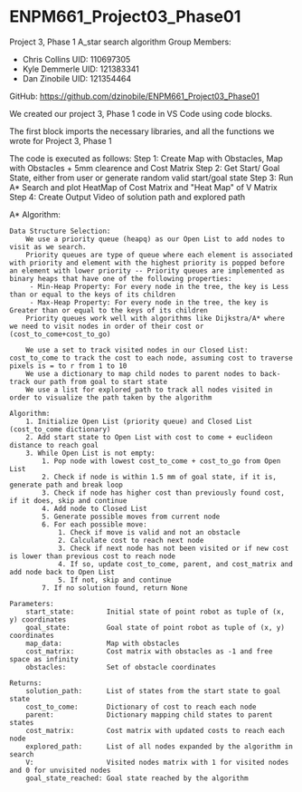 # ENPM661_Project03_Phase01

Project 3, Phase 1 A_star search algorithm
Group Members:
 - Chris Collins   UID: 110697305
 - Kyle Demmerle   UID: 121383341
 - Dan Zinobile    UID: 121354464


GitHub: https://github.com/dzinobile/ENPM661_Project03_Phase01

We created our project 3, Phase 1 code in VS Code using code blocks. 

The first block imports the necessary libraries, and all the functions we wrote for Project 3, Phase 1


The code is executed as follows:
    Step 1: Create Map with Obstacles, Map with Obstacles + 5mm clearence and Cost Matrix
    Step 2: Get Start/ Goal State, either from user or generate random valid start/goal state
    Step 3: Run A* Search and plot HeatMap of Cost Matrix and "Heat Map" of V Matrix
    Step 4: Create Output Video of solution path and explored path


A* Algorithm:

    Data Structure Selection:
        We use a priority queue (heapq) as our Open List to add nodes to visit as we search.
        Priority queues are type of queue where each element is associated with priority and element with the highest priority is popped before an element with lower priority -- Priority queues are implemented as binary heaps that have one of the following properties:
         - Min-Heap Property: For every node in the tree, the key is Less than or equal to the keys of its children
         - Max-Heap Property: For every node in the tree, the key is Greater than or equal to the keys of its children
        Priority queues work well with algorithms like Dijkstra/A* where we need to visit nodes in order of their cost or (cost_to_come+cost_to_go)

        We use a set to track visited nodes in our Closed List: cost_to_come to track the cost to each node, assuming cost to traverse pixels is = to r from 1 to 10
        We use a dictionary to map child nodes to parent nodes to back-track our path from goal to start state
        We use a list for explored_path to track all nodes visited in order to visualize the path taken by the algorithm

    Algorithm:
        1. Initialize Open List (priority queue) and Closed List (cost_to_come dictionary)
        2. Add start state to Open List with cost to come + euclideon distance to reach goal
        3. While Open List is not empty:
            1. Pop node with lowest cost_to_come + cost_to_go from Open List
            2. Check if node is within 1.5 mm of goal state, if it is, generate path and break loop
            3. Check if node has higher cost than previously found cost, if it does, skip and continue
            4. Add node to Closed List
            5. Generate possible moves from current node
            6. For each possible move:
                1. Check if move is valid and not an obstacle
                2. Calculate cost to reach next node
                3. Check if next node has not been visited or if new cost is lower than previous cost to reach node
                4. If so, update cost_to_come, parent, and cost_matrix and add node back to Open List
                5. If not, skip and continue
            7. If no solution found, return None

    Parameters:
        start_state:        Initial state of point robot as tuple of (x, y) coordinates
        goal_state:         Goal state of point robot as tuple of (x, y) coordinates
        map_data:           Map with obstacles
        cost_matrix:        Cost matrix with obstacles as -1 and free space as infinity
        obstacles:          Set of obstacle coordinates

    Returns:     
        solution_path:      List of states from the start state to goal state
        cost_to_come:       Dictionary of cost to reach each node
        parent:             Dictionary mapping child states to parent states
        cost_matrix:        Cost matrix with updated costs to reach each node
        explored_path:      List of all nodes expanded by the algorithm in search
        V:                  Visited nodes matrix with 1 for visited nodes and 0 for unvisited nodes
        goal_state_reached: Goal state reached by the algorithm
